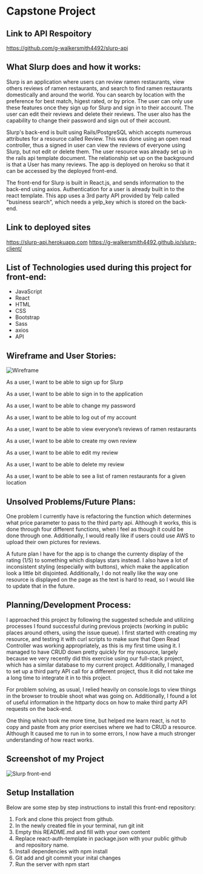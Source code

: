 # Capstone Project

## Link to API Respoitory

https://github.com/g-walkersmith4492/slurp-api

## What Slurp does and how it works:

Slurp is an application where users can review ramen restaurants, view others reviews of ramen restaurants, and search to find ramen restaurants domestically and around the world.  You can search by location with the preference for best match, higest rated, or by price.  The user can only use these features once they sign up for Slurp and sign in to their account.  The user can edit their reviews and delete their reviews.  The user also has the capability to change their password and sign out of their account.

Slurp's back-end is built using Rails/PostgreSQL which accepts numerous attributes for a resource called Review.  This was done using an open read controller, thus a signed in user can view the reviews of everyone using Slurp, but not edit or delete them.  The user resource was already set up in the rails api template document.  The relationship set up on the background is that a User has many reviews.  The app is deployed on heroku so that it can be accessed by the deployed front-end.

The front-end for Slurp is built in React.js, and sends information to the back-end using axios.  Authentication for a user is already built in to the react template.  This app uses a 3rd party API provided by Yelp called "business search", which needs a yelp_key which is stored on the back-end.


## Link to deployed sites

https://slurp-api.herokuapp.com
https://g-walkersmith4492.github.io/slurp-client/


## List of Technologies used during this project for front-end:

- JavaScript
- React
- HTML
- CSS
- Bootstrap
- Sass
- axios
- API


## Wireframe and User Stories:

 ![Wireframe](https://i.imgur.com/clT7cYb.jpg)

As a user, I want to be able to sign up for Slurp

As a user, I want to be able to sign in to the application

As a user, I want to be able to change my password

As a user, I want to be able to log out of my account

As a user, I want to be able to view everyone’s reviews of ramen restaurants

As a user, I want to be able to create my own review

As a user, I want to be able to edit my review

As a user, I want to be able to delete my review

As a user, I want to be able to see a list of ramen restaurants for a given location



## Unsolved Problems/Future Plans:

One problem I currently have is refactoring the function which determines what price parameter to pass to the third party api.  Although it works, this is done through four different functions, when I feel as though it could be done through one.  Additionally, I would really like if users could use AWS to upload their own pictures for reviews.

A future plan I have for the app is to change the currenty display of the rating (1/5) to something which displays stars instead.  I also have a lot of inconsistent styling (especially with buttons), which make the application look a little bit disjointed.  Additionally, I do not really like the way one resource is displayed on the page as the text is hard to read, so I would like to update that in the future.

## Planning/Development Process:

I approached this project by following the suggested schedule and utilizing processes I found successful during previous projects (working in public places around others, using the issue queue).  I first started with creating my resource, and testing it with curl scripts to make sure that Open Read Controller was working appropriately, as this is my first time using it.  I managed to have CRUD down pretty quickly for my resource, largely because we very recently did this exercise using our full-stack project, which has a similar database to my current project.  Additionally, I managed to set up a third party API call for a different project, thus it did not take me a long time to integrate it in to this project.

For problem solving, as usual, I relied heavily on console.logs to view things in the browser to trouble shoot what was going on.  Additionally, I found a lot of useful information in the httparty docs on how to make third party API requests on the back-end.

One thing which took me more time, but helped me learn react, is not to copy and paste from any prior exercises where we had to CRUD a resource. Although It caused me to run in to some errors, I now have a much stronger understanding of how react works.

## Screenshot of my Project

![Slurp front-end](https://i.imgur.com/i9k8zuh.png)

## Setup Installation

Below are some step by step instructions to install this front-end repository:

1. Fork and clone this project from github.
2. In the newly created file in your terminal, run git init
3. Empty this README.md and fill with your own content
4. Replace react-auth-template in package.json with your public github and repository name.
5. Install dependencies with npm install
6. Git add and git commit your inital changes
7. Run the server with npm start
